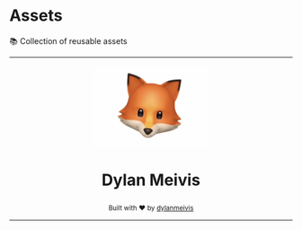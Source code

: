 # Assets
📚 Collection of reusable assets

---

<div align="center">
    <a href="https://liyas-thomas.firebaseapp.com"><img src="https://raw.githubusercontent.com/DylanMeivis/Assets/master/gifs/IMG_2275.GIF" alt="Dylan Meivis" width="200"></a>
    <br>
    <h1>Dylan Meivis</h1>
    <sub>Built with ❤︎ by
      <a href="https://github.com/dylanmeivis">dylanmeivis</a>
    </sub>
</div>

---